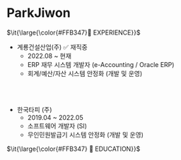 # ParkJiwon

<p>$\it{\large{\color{#FFB347}💼 EXPERIENCE}}$</p>

+ 계룡건설산업(주)  ✅ 재직중
  + 2022.08 ~ 현재
  + ERP 재무 시스템 개발자 (e-Accounting / Oracle ERP)
  + 회계/예산/자산 시스템 안정화 (개발 및 운영)

<br>
<br>

+ 한국타피 (주)  
  + 2019.04 ~ 2022.05
  + 소프트웨어 개발자 (SI)
  + 무인민원발급기 시스템 안정화 (개발 및 운영)

<p>$\it{\large{\color{#FFB347} 📝 EDUCATION}}$</p>

